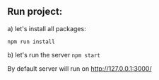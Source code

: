 Run project:
----
a) let's install all packages:

`npm run install`

b) let's run the server
`npm start`

By default server will run on http://127.0.0.1:3000/

